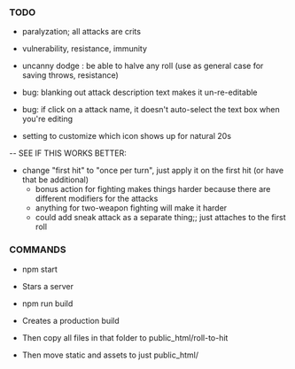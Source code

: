 
### TODO

- paralyzation; all attacks are crits
- vulnerability, resistance, immunity
- uncanny dodge : be able to halve any roll
  (use as general case for saving throws, resistance)




- bug: blanking out attack description text makes it un-re-editable
- bug: if click on a attack name, it doesn't auto-select the text box when you're editing

- setting to customize which icon shows up for natural 20s



-- SEE IF THIS WORKS BETTER:

- change "first hit" to "once per turn", just apply it on the first hit (or have that be additional)
	- bonus action for fighting makes things harder because there are different modifiers for the attacks
	- anything for two-weapon fighting will make it harder
	- could add sneak attack as a separate thing;; just attaches to the first roll

### COMMANDS

- npm start
- Stars a server

- npm run build
- Creates a production build
- Then copy all files in that folder to public_html/roll-to-hit
- Then move static and assets to just public_html/
